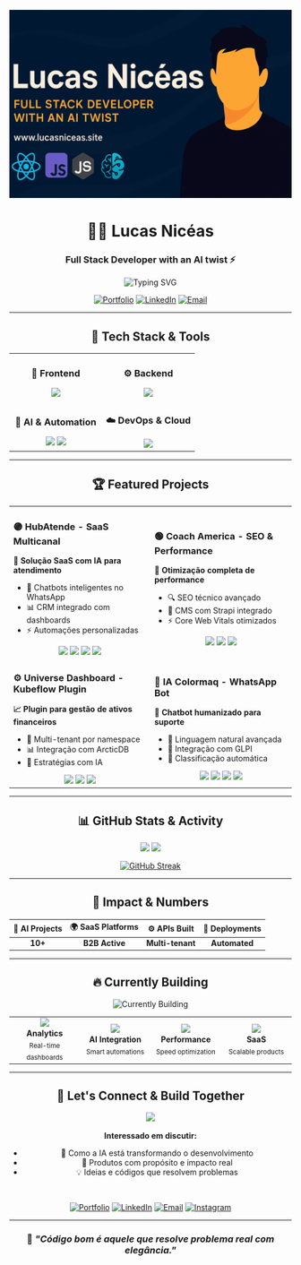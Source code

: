<p align="center">
  <img src="https://github.com/lucasniceas/lucasniceas/blob/main/readme-banner.png" alt="Lucas Nicéas banner"/>
</p>

<div align="center">

# 👨‍💻 Lucas Nicéas
### Full Stack Developer with an AI twist ⚡️

<img src="https://readme-typing-svg.herokuapp.com?font=Fira+Code&pause=1000&color=00D9FF&center=true&vCenter=true&width=435&lines=Full+Stack+Developer;AI+Integration+Specialist;Building+Real+Impact+Solutions" alt="Typing SVG" />

[![Portfolio](https://img.shields.io/badge/Portfolio-FF5722?style=for-the-badge&logo=todoist&logoColor=white)](https://www.lucasniceas.site)
[![LinkedIn](https://img.shields.io/badge/LinkedIn-0077B5?style=for-the-badge&logo=linkedin&logoColor=white)](https://www.linkedin.com/in/lucas-nic%C3%A9as/)
[![Email](https://img.shields.io/badge/Email-D14836?style=for-the-badge&logo=gmail&logoColor=white)](mailto:lucassniceaspt@hotmail.com)

</div>

---

<div align="center">

## 🚀 **Tech Stack & Tools**

</div>

<table align="center">
<tr>
<td align="center" width="50%">

### 🎨 **Frontend**
<div align="center">
<img src="https://skillicons.dev/icons?i=react,nextjs,typescript,tailwind,html,css" />
</div>

</td>
<td align="center" width="50%">

### ⚙️ **Backend**
<div align="center">
<img src="https://skillicons.dev/icons?i=nodejs,python,express,fastapi,postgresql,mongodb" />
</div>

</td>
</tr>
<tr>
<td align="center" width="50%">

### 🧠 **AI & Automation**
<div align="center">
<img src="https://img.shields.io/badge/OpenAI-412991?style=for-the-badge&logo=openai&logoColor=white" />
<img src="https://img.shields.io/badge/LangChain-1C3C3C?style=for-the-badge&logo=langchain&logoColor=white" />
</div>

</td>
<td align="center" width="50%">

### ☁️ **DevOps & Cloud**
<div align="center">
<img src="https://skillicons.dev/icons?i=aws,vercel,netlify,github,docker" />
</div>

</td>
</tr>
</table>

---

<div align="center">

## 🏆 **Featured Projects**

</div>

<table>
<tr>
<td width="50%">

### 🟣 **HubAtende** - SaaS Multicanal

**🎯 Solução SaaS com IA para atendimento**
- 🤖 Chatbots inteligentes no WhatsApp
- 📊 CRM integrado com dashboards
- ⚡ Automações personalizadas

<div align="center">
<img src="https://img.shields.io/badge/Next.js-000000?style=flat-square&logo=next.js&logoColor=white" />
<img src="https://img.shields.io/badge/Node.js-339933?style=flat-square&logo=node.js&logoColor=white" />
<img src="https://img.shields.io/badge/PostgreSQL-4169E1?style=flat-square&logo=postgresql&logoColor=white" />
<img src="https://img.shields.io/badge/OpenAI-412991?style=flat-square&logo=openai&logoColor=white" />
</div>

</td>
<td width="50%">

### 🟢 **Coach America** - SEO & Performance

**🚀 Otimização completa de performance**
- 🔍 SEO técnico avançado
- 📱 CMS com Strapi integrado
- ⚡ Core Web Vitals otimizados

<div align="center">
<img src="https://img.shields.io/badge/Next.js_14-000000?style=flat-square&logo=next.js&logoColor=white" />
<img src="https://img.shields.io/badge/Strapi-2F2E8B?style=flat-square&logo=strapi&logoColor=white" />
<img src="https://img.shields.io/badge/Tailwind-06B6D4?style=flat-square&logo=tailwindcss&logoColor=white" />
</div>

</td>
</tr>
<tr>
<td width="50%">

### ⚙️ **Universe Dashboard** - Kubeflow Plugin

**📈 Plugin para gestão de ativos financeiros**
- 🏢 Multi-tenant por namespace
- 📊 Integração com ArcticDB
- 🤖 Estratégias com IA

<div align="center">
<img src="https://img.shields.io/badge/FastAPI-009688?style=flat-square&logo=fastapi&logoColor=white" />
<img src="https://img.shields.io/badge/PostgreSQL-4169E1?style=flat-square&logo=postgresql&logoColor=white" />
<img src="https://img.shields.io/badge/Kubeflow-326CE5?style=flat-square&logo=kubernetes&logoColor=white" />
</div>

</td>
<td width="50%">

### 🧠 **IA Colormaq** - WhatsApp Bot

**🤖 Chatbot humanizado para suporte**
- 💬 Linguagem natural avançada
- 🎯 Integração com GLPI
- 🔄 Classificação automática

<div align="center">
<img src="https://img.shields.io/badge/Python-3776AB?style=flat-square&logo=python&logoColor=white" />
<img src="https://img.shields.io/badge/FastAPI-009688?style=flat-square&logo=fastapi&logoColor=white" />
<img src="https://img.shields.io/badge/OpenAI-412991?style=flat-square&logo=openai&logoColor=white" />
<img src="https://img.shields.io/badge/Twilio-F22F46?style=flat-square&logo=twilio&logoColor=white" />
</div>

</td>
</tr>
</table>

---

<div align="center">

## 📊 **GitHub Stats & Activity**

<img height="180em" src="https://github-readme-stats.vercel.app/api?username=lucasniceas&show_icons=true&theme=tokyonight&include_all_commits=true&count_private=true"/>
<img height="180em" src="https://github-readme-stats.vercel.app/api/top-langs/?username=lucasniceas&layout=compact&langs_count=7&theme=tokyonight"/>

</div>

<div align="center">

[![GitHub Streak](https://streak-stats.demolab.com/?user=lucasniceas&theme=tokyonight)](https://git.io/streak-stats)

</div>

---

<div align="center">

## 🎯 **Impact & Numbers**

</div>

<div align="center">

| 🧠 AI Projects | 🌍 SaaS Platforms | ⚙️ APIs Built | 🚀 Deployments |
|:---:|:---:|:---:|:---:|
| **10+** | **B2B Active** | **Multi-tenant** | **Automated** |

</div>

---

<div align="center">

## 🔥 **Currently Building**

<img src="https://readme-typing-svg.herokuapp.com?font=Fira+Code&pause=1000&color=F75C7E&center=true&vCenter=true&width=600&lines=Real-time+Analytics+Dashboards;Scalable+SaaS+Architectures;Advanced+AI+Integrations;Seamless+User+Experiences" alt="Currently Building" />

</div>

<table align="center">
<tr>
<td align="center" width="25%">
<img src="https://img.icons8.com/fluency/48/000000/analytics.png"/>
<br><strong>Analytics</strong>
<br><sub>Real-time dashboards</sub>
</td>
<td align="center" width="25%">
<img src="https://img.icons8.com/fluency/48/000000/artificial-intelligence.png"/>
<br><strong>AI Integration</strong>
<br><sub>Smart automations</sub>
</td>
<td align="center" width="25%">
<img src="https://img.icons8.com/fluency/48/000000/speed.png"/>
<br><strong>Performance</strong>
<br><sub>Speed optimization</sub>
</td>
<td align="center" width="25%">
<img src="https://img.icons8.com/fluency/48/000000/cloud.png"/>
<br><strong>SaaS</strong>
<br><sub>Scalable products</sub>
</td>
</tr>
</table>

---

<div align="center">

## 🤝 **Let's Connect & Build Together**

<img src="https://raw.githubusercontent.com/Tarikul-Islam-Anik/Animated-Fluent-Emojis/master/Emojis/Hand%20gestures/Handshake.png" width="50" />

**Interessado em discutir:**
- 🤖 Como a IA está transformando o desenvolvimento
- 🚀 Produtos com propósito e impacto real  
- 💡 Ideias e códigos que resolvem problemas

<br>

[![Portfolio](https://img.shields.io/badge/🌐_Portfolio-FF5722?style=for-the-badge&logoColor=white)](https://www.lucasniceas.site)
[![LinkedIn](https://img.shields.io/badge/💼_LinkedIn-0077B5?style=for-the-badge&logoColor=white)](https://www.linkedin.com/in/lucas-nic%C3%A9as/)
[![Email](https://img.shields.io/badge/📧_Email-D14836?style=for-the-badge&logoColor=white)](mailto:lucassniceaspt@hotmail.com)
[![Instagram](https://img.shields.io/badge/📸_Instagram-E4405F?style=for-the-badge&logoColor=white)](https://www.instagram.com/lucasniceas_/)

</div>

---

<div align="center">

### 💭 *"Código bom é aquele que resolve problema real com elegância."*

</div>


